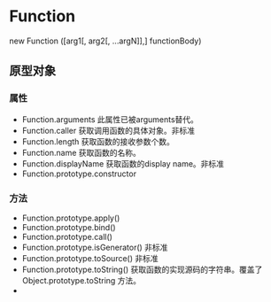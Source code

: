 # Function
new Function ([arg1[, arg2[, ...argN]],] functionBody)

## 原型对象
### 属性
- Function.arguments 此属性已被arguments替代。
- Function.caller 获取调用函数的具体对象。非标准
- Function.length 获取函数的接收参数个数。
- Function.name 获取函数的名称。
- Function.displayName 获取函数的display name。非标准
- Function.prototype.constructor
  
### 方法
- Function.prototype.apply()
- Function.prototype.bind()
- Function.prototype.call()
- Function.prototype.isGenerator() 非标准
- Function.prototype.toSource() 非标准
- Function.prototype.toString() 获取函数的实现源码的字符串。覆盖了 Object.prototype.toString 方法。
- 